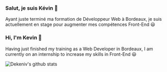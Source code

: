 ### Salut, je suis Kévin :wave:

Ayant juste terminé ma formation de Développeur Web à Bordeaux, je suis actuellement en stage pour augmenter mes compétences Front-End :smiley:


### Hi, I'm Kevin :wave:

Having just finished my training as a Web Developer in Bordeaux, I am currently on an internship to increase my skills in Front-End :smiley:



![Dekeniv's github stats](https://github-readme-stats.vercel.app/api?username=Dekeniv&show_icons=true&include_all_commits=true&hide=contribs,stars,prs,issues&hide_border=true&count_private=true)
